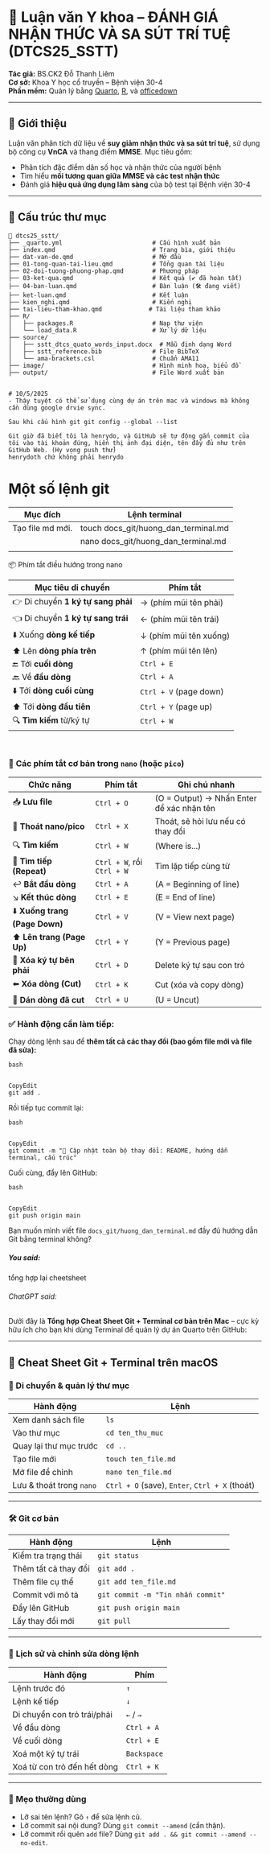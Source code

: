 # 🧠 Luận văn Y khoa – ĐÁNH GIÁ NHẬN THỨC VÀ SA SÚT TRÍ TUỆ (DTCS25_SSTT)

**Tác giả:** BS.CK2 Đỗ Thanh Liêm  
**Cơ sở:** Khoa Y học cổ truyền – Bệnh viện 30-4  
**Phần mềm:** Quản lý bằng [Quarto](https://quarto.org), [R](https://www.r-project.org), và [officedown](https://davidgohel.github.io/officedown/)

---

## 📘 Giới thiệu

Luận văn phân tích dữ liệu về **suy giảm nhận thức và sa sút trí tuệ**, sử dụng bộ công cụ **VnCA** và thang điểm **MMSE**. Mục tiêu gồm:

- Phân tích đặc điểm dân số học và nhận thức của người bệnh
- Tìm hiểu **mối tương quan giữa MMSE và các test nhận thức**
- Đánh giá **hiệu quả ứng dụng lâm sàng** của bộ test tại Bệnh viện 30-4

---

## 📁 Cấu trúc thư mục

```text
📁 dtcs25_sstt/
├── _quarto.yml                         # Cấu hình xuất bản
├── index.qmd                           # Trang bìa, giới thiệu
├── dat-van-de.qmd                      # Mở đầu
├── 01-tong-quan-tai-lieu.qmd           # Tổng quan tài liệu
├── 02-doi-tuong-phuong-phap.qmd        # Phương pháp
├── 03-ket-qua.qmd                      # Kết quả (✔ đã hoàn tất)
├── 04-ban-luan.qmd                     # Bàn luận (🛠 đang viết)
├── ket-luan.qmd                        # Kết luận
├── kien_nghi.qmd                       # Kiến nghị
├── tai-lieu-tham-khao.qmd             # Tài liệu tham khảo
├── R/
│   ├── packages.R                      # Nạp thư viện
│   └── load_data.R                     # Xử lý dữ liệu
├── source/
│   ├── sstt_dtcs_quato_words_input.docx  # Mẫu định dạng Word
│   ├── sstt_reference.bib              # File BibTeX
│   └── ama-brackets.csl                # Chuẩn AMA11
├── image/                              # Hình minh hoạ, biểu đồ
├── output/                             # File Word xuất bản


# 10/5/2025
- Thậy tuyệt có thể sử dụng cùng dự án trên mac và windows mà không cần dùng google drvie sync.

Sau khi cấu hình git git config --global --list

Git giờ đã biết tôi là henrydo, và GitHub sẽ tự động gắn commit của tôi vào tài khoản đúng, hiển thị ảnh đại diện, tên đầy đủ như trên GitHub Web. (Hy vọng push thử)
henrydoth chứ không phải henrydo

```

# Một số lệnh git



| Mục đích         | Lệnh terminal                        |
| ---------------- | ------------------------------------ |
| Tạo file md mới. | touch docs_git/huong_dan_terminal.md |
|                  | nano docs_git/huong_dan_terminal.md  |
|                  |                                      |

📦 Phím tắt điều hướng trong nano

| Mục tiêu di chuyển                | Phím tắt               |
| --------------------------------- | ---------------------- |
| 👉 Di chuyển **1 ký tự sang phải** | → (phím mũi tên phải)  |
| 👈 Di chuyển **1 ký tự sang trái** | ← (phím mũi tên trái)  |
| ⬇️ Xuống **dòng kế tiếp**          | ↓ (phím mũi tên xuống) |
| ⬆️ Lên **dòng phía trên**          | ↑ (phím mũi tên lên)   |
| 🔚 Tới **cuối dòng**               | `Ctrl + E`             |
| 🔙 Về **đầu dòng**                 | `Ctrl + A`             |
| ⬇️ Tới **dòng cuối cùng**          | `Ctrl + V` (page down) |
| ⬆️ Tới **dòng đầu tiên**           | `Ctrl + Y` (page up)   |
| 🔍 **Tìm kiếm** từ/ký tự           | `Ctrl + W`             |

​	

### 📘 **Các phím tắt cơ bản trong `nano` (hoặc `pico`)**

| Chức năng                     | Phím tắt                   | Ghi chú nhanh                             |
| ----------------------------- | -------------------------- | ----------------------------------------- |
| 📥 **Lưu file**                | `Ctrl + O`                 | (O = Output) → Nhấn Enter để xác nhận tên |
| 🚪 **Thoát nano/pico**         | `Ctrl + X`                 | Thoát, sẽ hỏi lưu nếu có thay đổi         |
| 🔍 **Tìm kiếm**                | `Ctrl + W`                 | (Where is...)                             |
| 🔁 **Tìm tiếp (Repeat)**       | `Ctrl + W`, rồi `Ctrl + W` | Tìm lặp tiếp cùng từ                      |
| ↩️ **Bắt đầu dòng**            | `Ctrl + A`                 | (A = Beginning of line)                   |
| ↘️ **Kết thúc dòng**           | `Ctrl + E`                 | (E = End of line)                         |
| ⬇️ **Xuống trang (Page Down)** | `Ctrl + V`                 | (V = View next page)                      |
| ⬆️ **Lên trang (Page Up)**     | `Ctrl + Y`                 | (Y = Previous page)                       |
| 🔡 **Xóa ký tự bên phải**      | `Ctrl + D`                 | Delete ký tự sau con trỏ                  |
| ⬅️ **Xóa dòng (Cut)**          | `Ctrl + K`                 | Cut (xóa và copy dòng)                    |
| 🧷 **Dán dòng đã cut**         | `Ctrl + U`                 | (U = Uncut)                               |

### ✅ Hành động cần làm tiếp:

Chạy dòng lệnh sau để **thêm tất cả các thay đổi (bao gồm file mới và file đã sửa):**

```
bash


CopyEdit
git add .
```

Rồi tiếp tục commit lại:

```
bash


CopyEdit
git commit -m "📝 Cập nhật toàn bộ thay đổi: README, hướng dẫn terminal, cấu trúc"
```

Cuối cùng, đẩy lên GitHub:

```
bash


CopyEdit
git push origin main
```

Bạn muốn mình viết file `docs_git/huong_dan_terminal.md` đầy đủ hướng dẫn Git bằng terminal không?



##### You said:

tổng hợp lại cheetsheet



###### ChatGPT said:

Dưới đây là **Tổng hợp Cheat Sheet Git + Terminal cơ bản trên Mac** – cực kỳ hữu ích cho bạn khi dùng Terminal để quản lý dự án Quarto trên GitHub:

------

## 🚀 **Cheat Sheet Git + Terminal trên macOS**

### 📂 Di chuyển & quản lý thư mục

| Hành động                | Lệnh                                           |
| ------------------------ | ---------------------------------------------- |
| Xem danh sách file       | `ls`                                           |
| Vào thư mục              | `cd ten_thu_muc`                               |
| Quay lại thư mục trước   | `cd ..`                                        |
| Tạo file mới             | `touch ten_file.md`                            |
| Mở file để chỉnh         | `nano ten_file.md`                             |
| Lưu & thoát trong `nano` | `Ctrl + O` (save), `Enter`, `Ctrl + X` (thoát) |



------

### 🛠️ **Git cơ bản**

| Hành động            | Lệnh                              |
| -------------------- | --------------------------------- |
| Kiểm tra trạng thái  | `git status`                      |
| Thêm tất cả thay đổi | `git add .`                       |
| Thêm file cụ thể     | `git add ten_file.md`             |
| Commit với mô tả     | `git commit -m "Tin nhắn commit"` |
| Đẩy lên GitHub       | `git push origin main`            |
| Lấy thay đổi mới     | `git pull`                        |



------

### 🔁 **Lịch sử và chỉnh sửa dòng lệnh**

| Hành động                   | Phím        |
| --------------------------- | ----------- |
| Lệnh trước đó               | `↑`         |
| Lệnh kế tiếp                | `↓`         |
| Di chuyển con trỏ trái/phải | `←` / `→`   |
| Về đầu dòng                 | `Ctrl + A`  |
| Về cuối dòng                | `Ctrl + E`  |
| Xoá một ký tự trái          | `Backspace` |
| Xoá từ con trỏ đến hết dòng | `Ctrl + K`  |



------

### 📌 Mẹo thường dùng

- Lỡ sai tên lệnh? Gõ `↑` để sửa lệnh cũ.
- Lỡ commit sai nội dung? Dùng `git commit --amend` (cẩn thận).
- Lỡ commit rồi quên `add` file? Dùng `git add . && git commit --amend --no-edit`.
